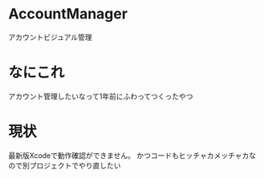 # AccountManager
アカウントビジュアル管理

# なにこれ
アカウント管理したいなって1年前にふわってつくったやつ

# 現状
最新版Xcodeで動作確認ができません。
かつコードもヒッチャカメッチャカなので別プロジェクトでやり直したい
